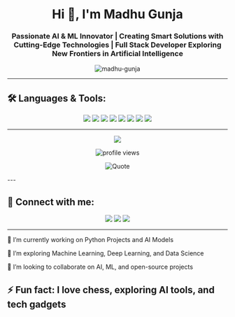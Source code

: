 <h1 align="center">Hi 👋, I'm Madhu Gunja</h1>
<h3 align="center">Passionate AI & ML Innovator | Creating Smart Solutions with Cutting-Edge Technologies | Full Stack Developer Exploring New Frontiers in Artificial Intelligence</h3>

<p align="center">
  <img src="https://komarev.com/ghpvc/?username=madhu-gunja&label=Profile%20views&color=0e75b6&style=flat" alt="madhu-gunja" />
</p>

---

## 🛠️ Languages & Tools:

<p align="center">
  <img src="https://img.shields.io/badge/Java-ED8B00?style=for-the-badge&logo=java&logoColor=white"/>
  <img src="https://img.shields.io/badge/Python-3776AB?style=for-the-badge&logo=python&logoColor=white"/>
  <img src="https://img.shields.io/badge/HTML5-E34F26?style=for-the-badge&logo=html5&logoColor=white"/>
  <img src="https://img.shields.io/badge/CSS3-1572B6?style=for-the-badge&logo=css3&logoColor=white"/>
  <img src="https://img.shields.io/badge/MySQL-005C84?style=for-the-badge&logo=mysql&logoColor=white"/>
  <img src="https://img.shields.io/badge/Spring%20Boot-6DB33F?style=for-the-badge&logo=spring-boot&logoColor=white"/>
  <img src="https://img.shields.io/badge/Angular-DD0031?style=for-the-badge&logo=angular&logoColor=white"/>
  <img src="https://img.shields.io/badge/Linux-FCC624?style=for-the-badge&logo=linux&logoColor=black"/>
</p>

---



<p align="center"> <img src="https://github-readme-activity-graph.cyclic.app/graph?username=madhugunja&theme=tokyo-night"  </p> <p align="center"> <img src="https://komarev.com/ghpvc/?username=madhugunjae&label=Profile%20views&color=0e75b6&style=flat" alt="profile views" /> </p> <p align="center"> <img src="https://quotes-github-readme.vercel.app/api?type=horizontal&theme=radical" alt="Quote" /> </p>
---

## 📣 Connect with me:

<p align="center">
  <a href="mailto:madhugunja009@gmail.com"><img src="https://img.shields.io/badge/Gmail-D14836?style=for-the-badge&logo=gmail&logoColor=white"></a>
  <a href="https://www.linkedin.com/in/(https://www.linkedin.com/in/madhu-gunja-7a9b41249/)/"><img src="https://img.shields.io/badge/LinkedIn-0077B5?style=for-the-badge&logo=linkedin&logoColor=white"></a>
  <a href="https://github.com/madhugunja"><img src="https://img.shields.io/badge/GitHub-100000?style=for-the-badge&logo=github&logoColor=white"></a>
</p>

---
🔭 I’m currently working on Python Projects and AI Models

🌱 I’m exploring Machine Learning, Deep Learning, and Data Science

👯 I’m looking to collaborate on AI, ML, and open-source projects

⚡ Fun fact: I love chess, exploring AI tools, and tech gadgets
---

